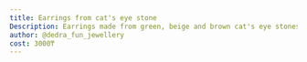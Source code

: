 ```yaml
---
title: Earrings from cat's eye stone
Description: Earrings made from green, beige and brown cat's eye stones, with metallic leaves
author: @dedra_fun_jewellery
cost: 3000₸
---
```

